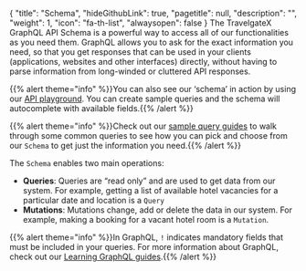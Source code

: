 {
  "title": "Schema",
  "hideGithubLink": true,
	"pagetitle": null,
  "description": "",
  "weight": 1,
  "icon": "fa-th-list",
  "alwaysopen": false
}
The TravelgateX GraphQL API Schema is a powerful way to access all of our functionalities as you need them. GraphQL allows you to ask for the exact information you need, so that you get responses that can be used in your clients (applications, websites and other interfaces) directly, without having to parse information from long-winded or cluttered API responses.

{{% alert theme="info" %}}You can also see our ‘schema’ in action by using our <a href="https://docs.travelgatex.com/getting-started/playground/">API playground</a>. You can create sample queries and the schema will autocomplete with available fields.{{% /alert %}}

{{% alert theme="info" %}}Check out our <a href="https://docs.travelgatex.com/hotelx/quickstart/">sample query guides</a> to walk through some common queries to see how you can pick and choose from our `Schema` to get just the information you need.{{% /alert %}}

The `Schema` enables two main operations:
- **Queries**: Queries are “read only” and are used to get data from our system. For example, getting a list of available hotel vacancies for a particular date and location is a `Query`
- **Mutations**: Mutations change, add or delete the data in our system. For example, making a booking for a vacant hotel room is a `Mutation`.

{{% alert theme="info" %}}In GraphQL, `!` indicates mandatory fields that must be included in your queries. For more information about GraphQL, check out our <a href="https://docs.travelgatex.com/learning-graphql/">Learning GraphQL guides</a>.{{% /alert %}}
